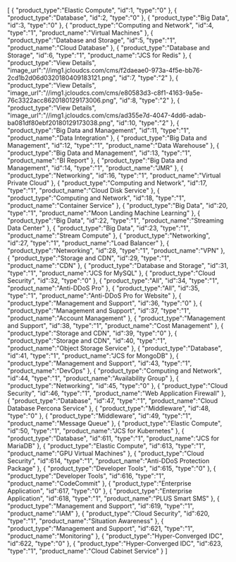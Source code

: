 [
	{
		"product_type":"Elastic Compute",
		"id":1,
		"type":"0"
	},
	{
		"product_type":"Database",
		"id":2,
		"type":"0"
	},
	{
		"product_type":"Big Data",
		"id":3,
		"type":"0"
	},
	{
		"product_type":"Computing and Network",
		"id":4,
		"type":"1",
		"product_name":"Virtual Machines"
	},
	{
		"product_type":"Database and Storage",
		"id":5,
		"type":"1",
		"product_name":"Cloud Database"
	},
	{
		"product_type":"Database and Storage",
		"id":6,
		"type":"1",
		"product_name":"JCS for Redis"
	},
	{
		"product_type":"View Details",
		"image_url":"//img1.jcloudcs.com/cms/f2daeae0-973a-4f5e-bb76-2cd1b2d06d0320180409183121.png",
		"id":7,
		"type":"2"
	},
	{
		"product_type":"View Details",
		"image_url":"//img1.jcloudcs.com/cms/e80583d3-c8f1-4163-9a5e-76c3322acc8620180129173006.png",
		"id":8,
		"type":"2"
	},
	{
		"product_type":"View Details",
		"image_url":"//img1.jcloudcs.com/cms/ad355e7d-4047-4dd6-adab-ba081df80ebf20180129173038.png",
		"id":10,
		"type":"2"
	},
	{
		"product_type":"Big Data and Management",
		"id":11,
		"type":"1",
		"product_name":"Data Integration"
	},
	{
		"product_type":"Big Data and Management",
		"id":12,
		"type":"1",
		"product_name":"Data Warehouse"
	},
	{
		"product_type":"Big Data and Management",
		"id":13,
		"type":"1",
		"product_name":"BI Report"
	},
	{
		"product_type":"Big Data and Management",
		"id":14,
		"type":"1",
		"product_name":"JMR"
	},
	{
		"product_type":"Networking",
		"id":16,
		"type":"1",
		"product_name":"Virtual Private Cloud"
	},
	{
		"product_type":"Computing and Network",
		"id":17,
		"type":"1",
		"product_name":"Cloud Disk Service"
	},
	{
		"product_type":"Computing and Network",
		"id":18,
		"type":"1",
		"product_name":"Container Service"
	},
	{
		"product_type":"Big Data",
		"id":20,
		"type":"1",
		"product_name":"Moon Landing Machine Learning"
	},
	{
		"product_type":"Big Data",
		"id":22,
		"type":"1",
		"product_name":"Streaming Data Center"
	},
	{
		"product_type":"Big Data",
		"id":23,
		"type":"1",
		"product_name":"Stream Compute"
	},
	{
		"product_type":"Networking",
		"id":27,
		"type":"1",
		"product_name":"Load Balancer"
	},
	{
		"product_type":"Networking",
		"id":28,
		"type":"1",
		"product_name":"VPN"
	},
	{
		"product_type":"Storage and CDN",
		"id":29,
		"type":"1",
		"product_name":"CDN"
	},
	{
		"product_type":"Database and Storage",
		"id":31,
		"type":"1",
		"product_name":"JCS for MySQL"
	},
	{
		"product_type":"Cloud Security",
		"id":32,
		"type":"0"
	},
	{
		"product_type":"All",
		"id":34,
		"type":"1",
		"product_name":"Anti-DDoS Pro"
	},
	{
		"product_type":"All",
		"id":35,
		"type":"1",
		"product_name":"Anti-DDoS Pro for Website"
	},
	{
		"product_type":"Management and Support",
		"id":36,
		"type":"0"
	},
	{
		"product_type":"Management and Support",
		"id":37,
		"type":"1",
		"product_name":"Account Management"
	},
	{
		"product_type":"Management and Support",
		"id":38,
		"type":"1",
		"product_name":"Cost Management"
	},
	{
		"product_type":"Storage and CDN",
		"id":39,
		"type":"0"
	},
	{
		"product_type":"Storage and CDN",
		"id":40,
		"type":"1",
		"product_name":"Object Storage Service"
	},
	{
		"product_type":"Database",
		"id":41,
		"type":"1",
		"product_name":"JCS for MongoDB"
	},
	{
		"product_type":"Management and Support",
		"id":43,
		"type":"1",
		"product_name":"DevOps"
	},
	{
		"product_type":"Computing and Network",
		"id":44,
		"type":"1",
		"product_name":"Availability Group"
	},
	{
		"product_type":"Networking",
		"id":45,
		"type":"0"
	},
	{
		"product_type":"Cloud Security",
		"id":46,
		"type":"1",
		"product_name":"Web Application Firewall"
	},
	{
		"product_type":"Database",
		"id":47,
		"type":"1",
		"product_name":"Cloud Database Percona Service"
	},
	{
		"product_type":"Middleware",
		"id":48,
		"type":"0"
	},
	{
		"product_type":"Middleware",
		"id":49,
		"type":"1",
		"product_name":"Message Queue"
	},
	{
		"product_type":"Elastic Compute",
		"id":50,
		"type":"1",
		"product_name":"JCS for Kubernetes"
	},
	{
		"product_type":"Database",
		"id":611,
		"type":"1",
		"product_name":"JCS for MariaDB"
	},
	{
		"product_type":"Elastic Compute",
		"id":613,
		"type":"1",
		"product_name":"GPU Virtual Machines"
	},
	{
		"product_type":"Cloud Security",
		"id":614,
		"type":"1",
		"product_name":"Anti-DDoS Protection Package"
	},
	{
		"product_type":"Developer Tools",
		"id":615,
		"type":"0"
	},
	{
		"product_type":"Developer Tools",
		"id":616,
		"type":"1",
		"product_name":"CodeCommit"
	},
	{
		"product_type":"Enterprise Application",
		"id":617,
		"type":"0"
	},
	{
		"product_type":"Enterprise Application",
		"id":618,
		"type":"1",
		"product_name":"PLUS Smart SMS"
	},
	{
		"product_type":"Management and Support",
		"id":619,
		"type":"1",
		"product_name":"IAM"
	},
	{
		"product_type":"Cloud Security",
		"id":620,
		"type":"1",
		"product_name":"Situation Awareness"
	},
	{
		"product_type":"Management and Support",
		"id":621,
		"type":"1",
		"product_name":"Monitoring"
	},
	{
		"product_type":"Hyper-Converged IDC",
		"id":622,
		"type":"0"
	},
	{
		"product_type":"Hyper-Converged IDC",
		"id":623,
		"type":"1",
		"product_name":"Cloud Cabinet Service"
	}
]